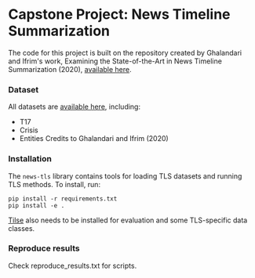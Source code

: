 # Capstone Project: News Timeline Summarization

The code for this project is built on the repository created by Ghalandari and Ifrim's work, Examining the State-of-the-Art in News Timeline Summarization (2020), [available here](https://github.com/complementizer/news-tls).


### Dataset
All datasets are [available here](https://drive.google.com/drive/folders/1gDAF5QZyCWnF_hYKbxIzOyjT6MSkbQXu?usp=sharing), including:
* T17
* Crisis
* Entities
Credits to Ghalandari and Ifrim (2020)


### Installation
The `news-tls` library contains tools for loading TLS datasets and running TLS methods.
To install, run:
```
pip install -r requirements.txt
pip install -e .
```
[Tilse](https://github.com/smartschat/tilse) also needs to be installed for evaluation and some TLS-specific data classes.

### Reproduce results

Check reproduce_results.txt for scripts.
